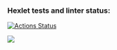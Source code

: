 ### Hexlet tests and linter status:
[![Actions Status](https://github.com/sergey-emelyanov/python-project-49/workflows/hexlet-check/badge.svg)](https://github.com/sergey-emelyanov/python-project-49/actions)

<a href="https://codeclimate.com/github/sergey-emelyanov/python-project-49/maintainability"><img src="https://api.codeclimate.com/v1/badges/60465d0e3a0cad1e5d26/maintainability" /></a>
